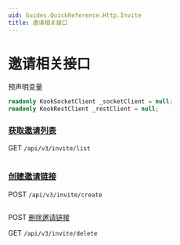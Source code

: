 ```yaml
---
uid: Guides.QuickReference.Http.Invite
title: 邀请相关接口
---
```


# 邀请相关接口

预声明变量

```csharp
readonly KookSocketClient _socketClient = null;
readonly KookRestClient _restClient = null;
```

### [获取邀请列表]

GET `/api/v3/invite/list`

```csharp

```

### [创建邀请链接]

POST `/api/v3/invite/create`

```csharp

```

POST [删除邀请链接]

GET `/api/v3/invite/delete`

```csharp

```

[获取邀请列表]: https://developer.kookapp.cn/doc/http/invite#获取邀请列表
[创建邀请链接]: https://developer.kookapp.cn/doc/http/invite#创建邀请链接
[删除邀请链接]: https://developer.kookapp.cn/doc/http/invite#删除邀请链接
